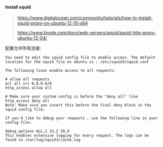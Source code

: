 #### Install squid

> https://www.digitalocean.com/community/tutorials/how-to-install-squid-proxy-on-ubuntu-12-10-x64
>
> https://www.linode.com/docs/web-servers/squid/squid-http-proxy-ubuntu-12-04/



配置允许所有连接:

```shell
You need to edit the squid config file to enable access. The default location for the squid file on ubuntu is : /etc/squid3/squid.conf

The following lines enable access to all requests:

# allow all requests    
acl all src 0.0.0.0/0
http_access allow all

# Make sure your custom config is before the "deny all" line
http_access deny all
Note: Make sure you insert this before the final deny block in the squid config file:

If you'd like to debug your requests , use the following line in your config file:

debug_options ALL,1 33,2 28,9
This enables extensive logging for every request. The logs can be found in /var/log/squid3/cache.log
```

